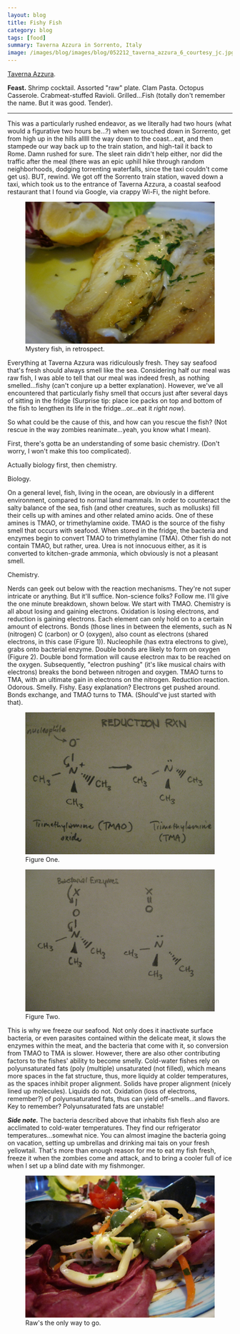 ```yaml
---
layout: blog
title: Fishy Fish
category: blog
tags: [food]  
summary: Taverna Azzura in Sorrento, Italy
image: /images/blog/images/blog/052212_taverna_azzura_6_courtesy_jc.jpg
---
```


[Taverna Azzura](http://www.tripadvisor.com/Restaurant_Review-g187782-d1082944-Reviews-Ristorante_Taverna_Azzurra-Sorrento_Province_of_Naples_Campania.html).

**Feast.** Shrimp cocktail. Assorted "raw" plate. Clam Pasta. Octopus Casserole. Crabmeat-stuffed Ravioli. Grilled...Fish (totally don't remember the name. But it was good. Tender).

---

This was a particularly rushed endeavor, as we literally had two hours (what would a figurative two hours be...?) when we touched down in Sorrento, get from high up in the hills alllll the way down to the coast...eat, and then stampede our way back up to the train station, and high-tail it back to Rome. Damn rushed for sure. The sleet rain didn't help either, nor did the traffic after the meal (there was an epic uphill hike through random neighborhoods, dodging torrenting waterfalls, since the taxi couldn't come get us). BUT, rewind. We got off the Sorrento train station, waved down a taxi, which took us to the entrance of Taverna Azzura, a coastal seafood restaurant that I found via Google, via crappy Wi-Fi, the night before.

<figure>
    <img src="/images/blog/052212_taverna_azzura_6_courtesy_jc.jpg"></img>
    <figcaption>Mystery fish, in retrospect.</figcaption>
</figure>

Everything at Taverna Azzura was ridiculously fresh. They say seafood that's fresh should always smell like the sea. Considering half our meal was raw fish, I was able to tell that our meal was indeed fresh, as nothing smelled...fishy (can't conjure up a better explanation). However, we've all encountered that particularly fishy smell that occurs just after several days of sitting in the fridge (Surprise tip: place ice packs on top and bottom of the fish to lengthen its life in the fridge...or...eat it _right now_).

So what could be the cause of this, and how can you rescue the fish? (Not rescue in the way zombies reanimate...yeah, you know what I mean).

First, there's gotta be an understanding of some basic chemistry. (Don't worry, I won't make this too complicated).

Actually biology first, then chemistry.

Biology.

On a general level, fish, living in the ocean, are obviously in a different environment, compared to normal land mammals. In order to counteract the salty balance of the sea, fish (and other creatures, such as mollusks) fill their cells up with amines and other related amino acids. One of these amines is TMAO, or trimethylamine oxide. TMAO is the source of the fishy smell that occurs with seafood. When stored in the fridge, the bacteria and enzymes begin to convert TMAO to trimethylamine (TMA). Other fish do not contain TMAO, but rather, urea. Urea is not innocuous either, as it is converted to kitchen-grade ammonia, which obviously is not a pleasant smell.

Chemistry.

Nerds can geek out below with the reaction mechanisms. They're not super intricate or anything. But it'll suffice. Non-science folks? Follow me. I'll give the one minute breakdown, shown below. We start with TMAO. Chemistry is all about losing and gaining electrons. Oxidation is losing electrons, and reduction is gaining electrons. Each element can only hold on to a certain amount of electrons. Bonds (those lines in between the elements, such as N (nitrogen) C (carbon) or O (oxygen), also count as electrons (shared electrons, in this case (Figure 1)). Nucleophile (has extra electrons to give), grabs onto bacterial enzyme. Double bonds are likely to form on oxygen (Figure 2). Double bond formation will cause electron max to be reached on the oxygen. Subsequently, "electron pushing" (it's like musical chairs with electrons) breaks the bond between nitrogen and oxygen. TMAO turns to TMA, with an ultimate gain in electrons on the nitrogen. Reduction reaction. Odorous. Smelly. Fishy. Easy explanation? Electrons get pushed around. Bonds exchange, and TMAO turns to TMA. (Should've just started with that).

<figure>
    <img src="/images/blog/071712_reduction_reaction_courtesy_fc.jpg"></img>
    <figcaption>Figure One.</figcaption>
</figure>

<figure>
    <img src="/images/blog/071712_tmao_to_tma_courtesy_fc.jpg"></img>
    <figcaption>Figure Two.</figcaption>
</figure>

This is why we freeze our seafood. Not only does it inactivate surface bacteria, or even parasites contained within the delicate meat, it slows the enzymes within the meat, and the bacteria that come with it, so conversion from TMAO to TMA is slower. However, there are also other contributing factors to the fishes' ability to become smelly. Cold-water fishes rely on polyunsaturated fats (poly (multiple) unsaturated (not filled), which means more spaces in the fat structure, thus, more liquidy at colder temperatures, as the spaces inhibit proper alignment. Solids have proper alignment (nicely lined up molecules). Liquids do not. Oxidation (loss of electrons, remember?) of polyunsaturated fats, thus can yield off-smells...and flavors. Key to remember? Polyunsaturated fats are unstable!

**_Side note._** The bacteria described above that inhabits fish flesh also are acclimated to cold-water temperatures. They find our refrigerator temperatures...somewhat nice. You can almost imagine the bacteria going on vacation, setting up umbrellas and drinking mai tais on your fresh yellowtail. That's more than enough reason for me to eat my fish fresh, freeze it when the zombies come and attack, and to bring a cooler full of ice when I set up a blind date with my fishmonger.

<figure>
    <img src="/images/blog/052212_taverna_azzura_2_courtesy_jc.jpg"></img>
    <figcaption>Raw's the only way to go.</figcaption>
</figure>

